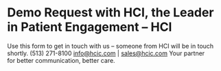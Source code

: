 # Demo Request with HCI, the Leader in Patient Engagement – HCI

Use this form to get in touch with us – someone from HCI will be in touch shortly.
(513) 271-8100
info@hcic.com | sales@hcic.com
Your partner for better communication, better care.